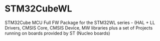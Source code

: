 # STM32CubeWL
STM32Cube MCU Full FW Package for the STM32WL series - (HAL + LL Drivers, CMSIS Core, CMSIS Device, MW libraries plus a set of Projects running on boards provided by ST (Nucleo boards)
